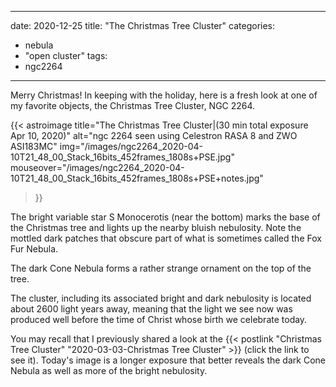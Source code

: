 ------
date: 2020-12-25
title: "The Christmas Tree Cluster"
categories:
- nebula
- "open cluster"
tags:
- ngc2264
---
Merry Christmas!  In keeping with the holiday, here is a fresh look at one of my favorite objects, the
Christmas Tree Cluster, NGC 2264.


<!--more-->
{{< astroimage
title="The Christmas Tree Cluster|(30 min total exposure Apr 10, 2020)"
   alt="ngc 2264 seen using Celestron RASA 8 and ZWO ASI183MC"
   img="/images/ngc2264_2020-04-10T21_48_00_Stack_16bits_452frames_1808s+PSE.jpg"
   mouseover="/images/ngc2264_2020-04-10T21_48_00_Stack_16bits_452frames_1808s+PSE+notes.jpg"
>}}

The bright variable star S Monocerotis (near the bottom) marks the base of the Christmas tree and lights up the nearby bluish nebulosity. Note the mottled dark patches that obscure part of what is sometimes called the Fox Fur Nebula.

The dark Cone Nebula forms a rather strange ornament on the top of the tree.

The cluster, including its associated bright and dark nebulosity is located about 2600 light years away, meaning that the light we see now was produced well before the time of Christ whose birth we celebrate today.

You may recall that I previously shared a look at the 
{{< postlink "Christmas Tree Cluster" "2020-03-03-Christmas Tree Cluster" >}}
(click the link to see it).  Today's image is a longer exposure that better reveals the dark Cone Nebula as well as more of the bright nebulosity.
